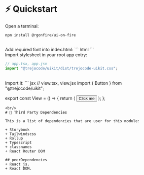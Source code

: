 # ⚡️ Quickstart

Open a terminal:
``` 
npm install @rgonfire/ui-on-fire
```
<br/>
Add required font into index.html:
``` html
<link rel="preconnect" href="https://fonts.googleapis.com" />
<link rel="preconnect" href="https://fonts.gstatic.com" crossorigin />
<link
  href="https://fonts.googleapis.com/css2?family=IBM+Plex+Sans:wght@400;500;600;700&display=swap"
  rel="stylesheet"
/>
```
<br/>
Import stylesheet in your root app entry:

``` jsx
// app.tsx, app.jsx
import "@trejocode/uikit/dist/trejocode-uikit.css";
```
<br/>
Import it:
``` jsx
// view.tsx, view.jsx
import { Button } from "@trejocode/uikit";

export const View = () => {
  return (
    <Button variant="primary" size="default">
      Click me
    </Button>
  );
};
```
<br/>
# 🌱 Third Party Dependencies

This is a list of dependencies that are user for this module:

+ Storybook
+ Tailwindscss
+ Rollup
+ Typescript
+ classnames
+ React Router DOM

## peerDependencies
+ React js.
+ React DOM.
